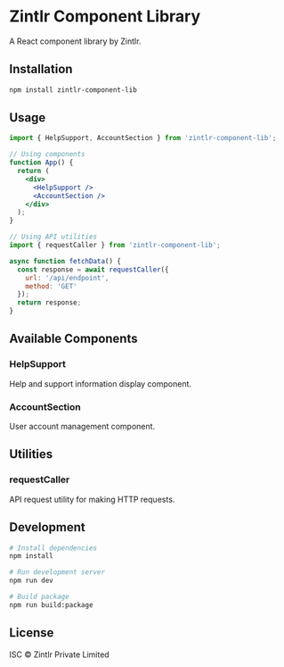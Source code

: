 # Zintlr Component Library

A React component library by Zintlr.

## Installation

```bash
npm install zintlr-component-lib
```

## Usage

```jsx
import { HelpSupport, AccountSection } from 'zintlr-component-lib';

// Using components
function App() {
  return (
    <div>
      <HelpSupport />
      <AccountSection />
    </div>
  );
}

// Using API utilities
import { requestCaller } from 'zintlr-component-lib';

async function fetchData() {
  const response = await requestCaller({
    url: '/api/endpoint',
    method: 'GET'
  });
  return response;
}
```

## Available Components

### HelpSupport
Help and support information display component.

### AccountSection
User account management component.

## Utilities

### requestCaller
API request utility for making HTTP requests.

## Development

```bash
# Install dependencies
npm install

# Run development server
npm run dev

# Build package
npm run build:package
```

## License

ISC © Zintlr Private Limited 